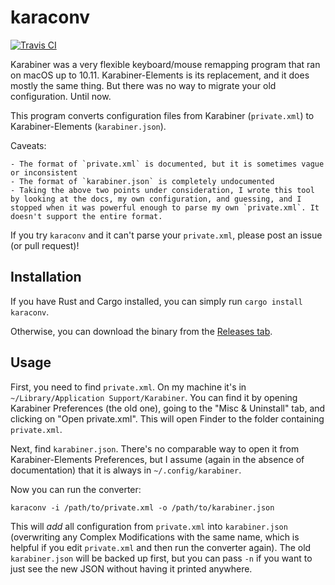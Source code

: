 # karaconv

[![Travis CI](https://travis-ci.org/durka/karaconv.svg)](https://travis-ci.org/durka/karaconv)

Karabiner was a very flexible keyboard/mouse remapping program that ran on macOS up to 10.11. Karabiner-Elements is its replacement, and it does mostly the same thing. But there was no way to migrate your old configuration. Until now.

This program converts configuration files from Karabiner (`private.xml`) to Karabiner-Elements (`karabiner.json`).

Caveats:

    - The format of `private.xml` is documented, but it is sometimes vague or inconsistent
    - The format of `karabiner.json` is completely undocumented
    - Taking the above two points under consideration, I wrote this tool by looking at the docs, my own configuration, and guessing, and I stopped when it was powerful enough to parse my own `private.xml`. It doesn't support the entire format.

If you try `karaconv` and it can't parse your `private.xml`, please post an issue (or pull request)!

## Installation

If you have Rust and Cargo installed, you can simply run `cargo install karaconv`.

Otherwise, you can download the binary from the [Releases tab](https://github.com/durka/karaconv/releases).

## Usage

First, you need to find `private.xml`. On my machine it's in `~/Library/Application Support/Karabiner`. You can find it by opening Karabiner Preferences (the old one), going to the "Misc & Uninstall" tab, and clicking on "Open private.xml". This will open Finder to the folder containing `private.xml`.

Next, find `karabiner.json`. There's no comparable way to open it from Karabiner-Elements Preferences, but I assume (again in the absence of documentation) that it is always in `~/.config/karabiner`.

Now you can run the converter:

```
karaconv -i /path/to/private.xml -o /path/to/karabiner.json
```

This will *add* all configuration from `private.xml` into `karabiner.json` (overwriting any Complex Modifications with the same name, which is helpful if you edit `private.xml` and then run the converter again). The old `karabiner.json` will be backed up first, but you can pass `-n` if you want to just see the new JSON without having it printed anywhere.

